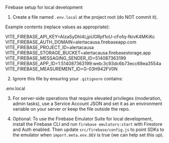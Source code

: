 Firebase setup for local development

1) Create a file named `.env.local` at the project root (do NOT commit it).

Example contents (replace values as appropriate):

VITE_FIREBASE_API_KEY=AIzaSyDhI4LjpUGRpf1oU-cFofq-fkivK4MKiKc
VITE_FIREBASE_AUTH_DOMAIN=alertacausa.firebaseapp.com
VITE_FIREBASE_PROJECT_ID=alertacausa
VITE_FIREBASE_STORAGE_BUCKET=alertacausa.firebasestorage.app
VITE_FIREBASE_MESSAGING_SENDER_ID=514087363199
VITE_FIREBASE_APP_ID=1:514087363199:web:3c93dc6b73ecc68ea3554a
VITE_FIREBASE_MEASUREMENT_ID=G-03H942FV0N

2) Ignore this file by ensuring your `.gitignore` contains:

.env.local

3) For server-side operations that require elevated privileges (moderation, admin tasks), use a Service Account JSON and set it as an environment variable on your server or keep the file outside the repo.

4) Optional: To use the Firebase Emulator Suite for local development, install the Firebase CLI and run `firebase emulators:start` with Firestore and Auth enabled. Then update `src/firebase/config.js` to point SDKs to the emulator when `import.meta.env.DEV` is true (we can help set this up).
